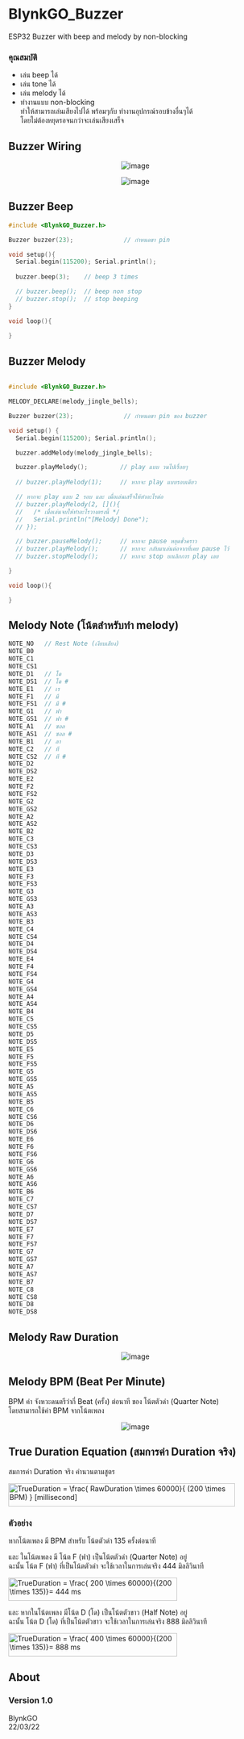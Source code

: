# BlynkGO_Buzzer
 ESP32 Buzzer with beep and melody  by non-blocking  
### คุณสมบัติ
 - เล่น beep ได้
 - เล่น tone ได้
 - เล่น melody ได้
 - ทำงานแบบ non-blocking  
   ทำให้สามารถเล่นเสียงไปได้ พร้อมๆกับ ทำงานอุปกรณ์รอบข้างอื่นๆได้  
   โดยไม่ต้องหยุดรอจนกว่าจะเล่นเสียงเสร็จ 

## Buzzer Wiring

<p align="center">
  <img src="images/BlynkGO_Board_buzzer_wiring.png" alt="image"/>
</p>  
<p align="center">
  <img src="images/ESP32_buzzer_wiring.png" alt="image"/>
</p>  


## Buzzer Beep

```cpp
#include <BlynkGO_Buzzer.h>

Buzzer buzzer(23);              // กำหนดขา pin

void setup(){
  Serial.begin(115200); Serial.println();
  
  buzzer.beep(3);    // beep 3 times

  // buzzer.beep();  // beep non stop
  // buzzer.stop();  // stop beeping
}

void loop(){
  
}
```

## Buzzer Melody

```cpp

#include <BlynkGO_Buzzer.h>

MELODY_DECLARE(melody_jingle_bells);

Buzzer buzzer(23);              // กำหนดขา pin ของ buzzer

void setup() {
  Serial.begin(115200); Serial.println();

  buzzer.addMelody(melody_jingle_bells);

  buzzer.playMelody();         // play แบบ วนไปเรื่อยๆ
  
  // buzzer.playMelody(1);     // หากจะ play แบบรอบเดียว

  // หากจะ play แบบ 2 รอบ และ เมื่อเล่นเสร็จให้ทำอะไรต่อ
  // buzzer.playMelody(2, [](){
  //   /* เมื่อเล่นจบให้ทำอะไรวางตรงนี้ */
  //   Serial.println("[Melody] Done");
  // });

  // buzzer.pauseMelody();     // หากจะ pause หยุดชั่วคราว
  // buzzer.playMelody();      // หากจะ กลับมาเล่นต่อจากที่เคย pause ไว้
  // buzzer.stopMelody();      // หากจะ stop ยกเลิกการ play เลย

}

void loop(){

}
```

## Melody Note (โน้ตสำหรับทำ melody)

```cpp
NOTE_NO   // Rest Note (เงียบเสียง)
NOTE_B0 
NOTE_C1   
NOTE_CS1   
NOTE_D1   // โด
NOTE_DS1  // โด #
NOTE_E1   // เร
NOTE_F1   // มี
NOTE_FS1  // มี #
NOTE_G1   // ฟา
NOTE_GS1  // ฟา #
NOTE_A1   // ซอล
NOTE_AS1  // ซอล #
NOTE_B1   // ลา
NOTE_C2   // ที
NOTE_CS2  // ที #
NOTE_D2
NOTE_DS2 
NOTE_E2
NOTE_F2
NOTE_FS2 
NOTE_G2
NOTE_GS2 
NOTE_A2
NOTE_AS2 
NOTE_B2
NOTE_C3
NOTE_CS3 
NOTE_D3
NOTE_DS3 
NOTE_E3
NOTE_F3
NOTE_FS3 
NOTE_G3
NOTE_GS3 
NOTE_A3
NOTE_AS3 
NOTE_B3
NOTE_C4
NOTE_CS4 
NOTE_D4
NOTE_DS4 
NOTE_E4
NOTE_F4
NOTE_FS4 
NOTE_G4
NOTE_GS4 
NOTE_A4
NOTE_AS4 
NOTE_B4
NOTE_C5
NOTE_CS5 
NOTE_D5
NOTE_DS5 
NOTE_E5
NOTE_F5
NOTE_FS5 
NOTE_G5
NOTE_GS5 
NOTE_A5
NOTE_AS5 
NOTE_B5
NOTE_C6
NOTE_CS6 
NOTE_D6
NOTE_DS6 
NOTE_E6
NOTE_F6
NOTE_FS6 
NOTE_G6
NOTE_GS6 
NOTE_A6
NOTE_AS6 
NOTE_B6
NOTE_C7
NOTE_CS7 
NOTE_D7
NOTE_DS7 
NOTE_E7
NOTE_F7
NOTE_FS7 
NOTE_G7
NOTE_GS7 
NOTE_A7
NOTE_AS7 
NOTE_B7
NOTE_C8
NOTE_CS8 
NOTE_D8
NOTE_DS8 
```

## Melody Raw Duration
<p align="center">
  <img src="images/note_raw_duration.png" alt="image"/>
</p>
  
## Melody BPM (Beat Per Minute)
BPM ค่า จังหวะดนตรีว่ากี่ Beat (ครั้ง) ต่อนาที ของ โน้ตตัวดำ (Quarter Note)  
โดยสามารถใช้ค่า BPM จากโน้ตเพลง  

<p align="center">
  <img src="images/bpm_of_quarter_note.png" alt="image"/>
</p>
  
## True Duration Equation (สมการค่า Duration จริง)

สมการค่า Duration จริง คำนวนตามสูตร  
  
<img src="http://www.sciweavers.org/tex2img.php?eq=TrueDuration%20%3D%20%20%20%5Cfrac%7B%20RawDuration%20%5Ctimes%20%20%2060000%7D%7B%20%28200%20%20%5Ctimes%20BPM%29%20%7D%20%20%5Bmillisecond%5D&bc=White&fc=Black&im=jpg&fs=12&ff=arev&edit=0" align="center" border="0" alt="TrueDuration =   \frac{ RawDuration \times   60000}{ (200  \times BPM) }  [millisecond]" width="450" height="46" />  
  
  
### ตัวอย่าง
หากโน้ตเพลง มี BPM สำหรับ โน้ตตัวดำ 135 ครั้งต่อนาที  
  
และ ในโน้ตเพลง มี โน้ต F (ฟา) เปฺ็นโน้ตตัวดำ (Quarter Note) อยู่  
ฉะนั้น โน้ต F (ฟา) ที่เป็นโน้ตตัวดำ จะใช้เวลาในการเล่นจริง 444 มิลลิวินาที  
  
<img src="http://www.sciweavers.org/tex2img.php?eq=TrueDuration%20%3D%20%5Cfrac%7B%20200%20%20%5Ctimes%2060000%7D%7B%28200%20%5Ctimes%20135%29%7D%0A%3D%20%20444%20ms&bc=White&fc=Black&im=jpg&fs=12&ff=arev&edit=0" align="center" border="0" alt="TrueDuration = \frac{ 200  \times 60000}{(200 \times 135)}=  444 ms" width="335" height="46" />
  
  
และ หากในโน้ตเพลง มีโน้ต D (โด) เป็นโน้ตตัวขาว (Half Note) อยู่  
ฉะนั้น โน้ต D (โด) ที่เป็นโน้ตตัวขาว จะใช้เวลาในการเล่นจริง 888 มิลลิวินาที  
  
<img src="http://www.sciweavers.org/tex2img.php?eq=TrueDuration%20%3D%20%5Cfrac%7B%20400%20%20%5Ctimes%2060000%7D%7B%28200%20%5Ctimes%20135%29%7D%0A%3D%20%20888%20ms&bc=White&fc=Black&im=jpg&fs=12&ff=arev&edit=0" align="center" border="0" alt="TrueDuration = \frac{ 400  \times 60000}{(200 \times 135)}=  888 ms" width="335" height="46" />
  


## About 

### Version 1.0
BlynkGO  
22/03/22
